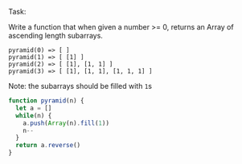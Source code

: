 Task:

Write a function that when given a number >= 0, returns an Array of ascending length subarrays.

```
pyramid(0) => [ ]
pyramid(1) => [ [1] ]
pyramid(2) => [ [1], [1, 1] ]
pyramid(3) => [ [1], [1, 1], [1, 1, 1] ]
```

Note: the subarrays should be filled with ```1```s

```js
function pyramid(n) {
  let a = []
  while(n) {
    a.push(Array(n).fill(1))
    n--
  }
  return a.reverse()
}
```
